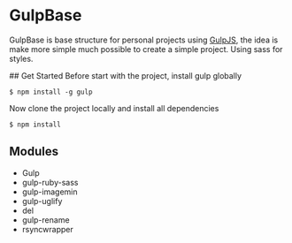 # GulpBase
GulpBase is base structure for personal projects using [GulpJS](http://gulpjs.com), the idea is make more simple much possible to create a simple project. Using sass for styles.

## Get Started
Before start with the project, install gulp globally
```
$ npm install -g gulp
```

Now clone the project locally and install all dependencies
```
$ npm install
```
## Modules
 - Gulp
 - gulp-ruby-sass
 - gulp-imagemin
 - gulp-uglify
 - del
 - gulp-rename
 - rsyncwrapper
